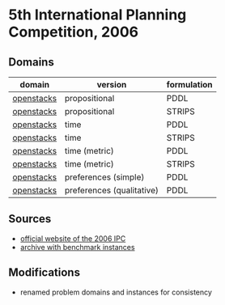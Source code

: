 # 5th International Planning Competition, 2006

## Domains

| domain | version | formulation |
|--------|---------|--------|
| [openstacks](domains/openstacks-propositional) | propositional | PDDL |
| [openstacks](domains/openstacks-propositional-strips) | propositional | STRIPS |
| [openstacks](domains/openstacks-time) | time | PDDL |
| [openstacks](domains/openstacks-time-strips) | time | STRIPS |
| [openstacks](domains/openstacks-time-metric) | time (metric) | PDDL |
| [openstacks](domains/openstacks-time-metric-strips) | time (metric) | STRIPS |
| [openstacks](domains/openstacks-preferences-simple) | preferences (simple) | PDDL |
| [openstacks](domains/openstacks-preferences-qualitative) | preferences (qualitative) | PDDL |

## Sources

* [official website of the 2006 IPC][1]
* [archive with benchmark instances][2]

## Modifications

* renamed problem domains and instances for consistency




[1]:http://ipc06.icaps-conference.org/
[2]:http://ipc06.icaps-conference.org/deterministic/IPC5-domains.tgz
